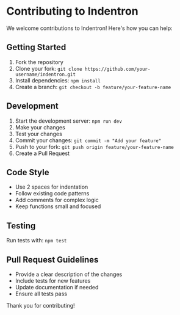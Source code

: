 # Contributing to Indentron

We welcome contributions to Indentron! Here's how you can help:

## Getting Started

1. Fork the repository
2. Clone your fork: `git clone https://github.com/your-username/indentron.git`
3. Install dependencies: `npm install`
4. Create a branch: `git checkout -b feature/your-feature-name`

## Development

1. Start the development server: `npm run dev`
2. Make your changes
3. Test your changes
4. Commit your changes: `git commit -m "Add your feature"`
5. Push to your fork: `git push origin feature/your-feature-name`
6. Create a Pull Request

## Code Style

- Use 2 spaces for indentation
- Follow existing code patterns
- Add comments for complex logic
- Keep functions small and focused

## Testing

Run tests with: `npm test`

## Pull Request Guidelines

- Provide a clear description of the changes
- Include tests for new features
- Update documentation if needed
- Ensure all tests pass

Thank you for contributing!